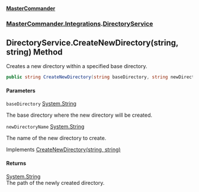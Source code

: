#### [MasterCommander](MasterCommander.md 'MasterCommander')
### [MasterCommander.Integrations](MasterCommander.md#MasterCommander.Integrations 'MasterCommander.Integrations').[DirectoryService](DirectoryService.md 'MasterCommander.Integrations.DirectoryService')

## DirectoryService.CreateNewDirectory(string, string) Method

Creates a new directory within a specified base directory.

```csharp
public string CreateNewDirectory(string baseDirectory, string newDirectoryName);
```
#### Parameters

<a name='MasterCommander.Integrations.DirectoryService.CreateNewDirectory(string,string).baseDirectory'></a>

`baseDirectory` [System.String](https://docs.microsoft.com/en-us/dotnet/api/System.String 'System.String')

The base directory where the new directory will be created.

<a name='MasterCommander.Integrations.DirectoryService.CreateNewDirectory(string,string).newDirectoryName'></a>

`newDirectoryName` [System.String](https://docs.microsoft.com/en-us/dotnet/api/System.String 'System.String')

The name of the new directory to create.

Implements [CreateNewDirectory(string, string)](IDirectoryService.CreateNewDirectory(string,string).md 'MasterCommander.Core.Services.IDirectoryService.CreateNewDirectory(string, string)')

#### Returns
[System.String](https://docs.microsoft.com/en-us/dotnet/api/System.String 'System.String')  
The path of the newly created directory.
